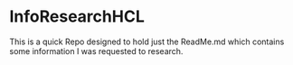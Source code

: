 # InfoResearchHCL
This is a quick Repo designed to hold just the ReadMe.md which contains some information I was requested to research.
